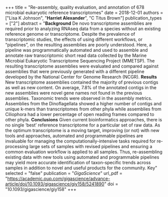 +++
title = "Re-assembly, quality evaluation, and annotation of 678 microbial eukaryotic reference transcriptomes"
date = 2018-12-01
authors = ["Lisa K Johnson", "**Harriet Alexander**", "C Titus Brown"]
publication_types = ["2"]
abstract = "**Background** De novo transcriptome assemblies are required prior to analyzing RNAseq data from a species without an existing reference genome or transcriptome. Despite the prevalence of transcriptomic studies, the effects of using different workflows, or “pipelines”, on the resulting assemblies are poorly understood. Here, a pipeline was programmatically automated and used to assemble and annotate raw transcriptomic short read data collected by the Marine Microbial Eukaryotic Transcriptome Sequencing Project (MMETSP). The resulting transcriptome assemblies were evaluated and compared against assemblies that were previously generated with a different pipeline developed by the National Center for Genome Research (NCGR). **Results** New transcriptome assemblies contained the majority of previous contigs as well as new content. On average, 7.8% of the annotated contigs in the new assemblies were novel gene names not found in the previous assemblies. Taxonomic trends were observed in the assembly metrics. Assemblies from the Dinoflagellata showed a higher number of contigs and unique k-mers than transcriptomes from other phyla while assemblies from Ciliophora had a lower percentage of open reading frames compared to other phyla. **Conclusions** Given current bioinformatics approaches, there is no single ‘best’ reference transcriptome for a particular set of raw data. As the optimum transcriptome is a moving target, improving (or not) with new tools and approaches, automated and programmable pipelines are invaluable for managing the computationally-intensive tasks required for re-processing large sets of samples with revised pipelines and ensuring a common evaluation workflow is applied to all samples. Thus, re-assembling existing data with new tools using automated and programmable pipelines may yield more accurate identification of taxon-specific trends across samples in addition to novel and useful products for the community.
Key"
selected = "false"
publication = "*GigaScience*"
url_pdf = "https://academic.oup.com/gigascience/advance-article/doi/10.1093/gigascience/giy158/5241890"
doi = "10.1093/gigascience/giy158"
+++
